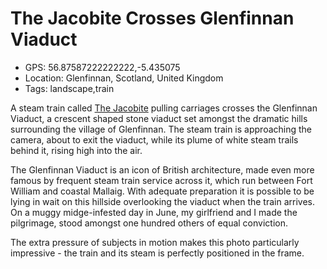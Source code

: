 # The Jacobite Crosses Glenfinnan Viaduct

- GPS: 56.87587222222222,-5.435075
- Location: Glenfinnan, Scotland, United Kingdom
- Tags: landscape,train

A steam train called [The Jacobite](https://westcoastrailways.co.uk/jacobite/steam-train-trip) pulling carriages crosses the Glenfinnan Viaduct, a crescent shaped stone viaduct set amongst the dramatic hills surrounding the village of Glenfinnan. The steam train is approaching the camera, about to exit the viaduct, while its plume of white steam trails behind it, rising high into the air.

The Glenfinnan Viaduct is an icon of British architecture, made even more famous by frequent steam train service across it, which run between Fort William and coastal Mallaig. With adequate preparation it is possible to be lying in wait on this hillside overlooking the viaduct when the train arrives. On a muggy midge-infested day in June, my girlfriend and I made the pilgrimage, stood amongst one hundred others of equal conviction.

The extra pressure of subjects in motion makes this photo particularly impressive - the train and its steam is perfectly positioned in the frame.
